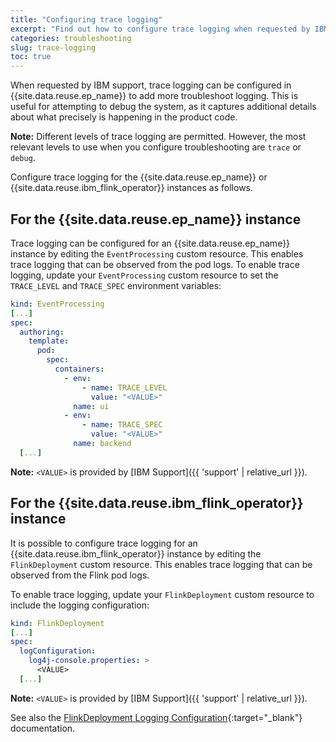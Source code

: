 ```yaml
---
title: "Configuring trace logging"
excerpt: "Find out how to configure trace logging when requested by IBM support."
categories: troubleshooting
slug: trace-logging
toc: true
---
```


When requested by IBM support, trace logging can be configured in {{site.data.reuse.ep_name}} to add more troubleshoot logging. This is useful for attempting to debug the system, as it captures additional details about what precisely is happening in the product code.

**Note:** Different levels of trace logging are permitted. However, the most relevant levels to use when you configure troubleshooting are `trace` or `debug`.

Configure trace logging for the {{site.data.reuse.ep_name}} or {{site.data.reuse.ibm_flink_operator}} instances as follows.


## For the {{site.data.reuse.ep_name}} instance

Trace logging can be configured for an {{site.data.reuse.ep_name}} instance by editing the `EventProcessing` custom resource. This enables trace logging that can be observed from the pod logs. To enable trace logging, update your `EventProcessing` custom resource to set the `TRACE_LEVEL` and `TRACE_SPEC` environment variables:

```yaml
kind: EventProcessing
[...]
spec:
  authoring:
    template:
      pod:
        spec:
          containers:
            - env:
                - name: TRACE_LEVEL
                  value: "<VALUE>"
              name: ui
            - env:
                - name: TRACE_SPEC
                  value: "<VALUE>"
              name: backend
  [...]
```

**Note:** `<VALUE>` is provided by [IBM Support]({{ 'support' | relative_url }}).


## For the {{site.data.reuse.ibm_flink_operator}} instance

It is possible to configure trace logging for an {{site.data.reuse.ibm_flink_operator}} instance by editing the `FlinkDeployment` custom resource. This enables trace logging that can be observed from the Flink pod logs.

To enable trace logging, update your `FlinkDeployment` custom resource to include the logging configuration:

```yaml
kind: FlinkDeployment
[...]
spec:
  logConfiguration:
    log4j-console.properties: >
      <VALUE>
  [...]
```
**Note:** `<VALUE>` is provided by [IBM Support]({{ 'support' | relative_url }}).

See also the [FlinkDeployment Logging Configuration](https://nightlies.apache.org/flink/flink-kubernetes-operator-docs-release-1.10/docs/operations/metrics-logging/#flinkdeployment-logging-configuration){:target="_blank"} documentation.
